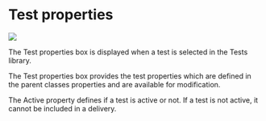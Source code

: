 Test properties
===============

![](Tests-properties.png)

The Test properties box is displayed when a test is selected in the Tests library.

The Test properties box provides the test properties which are defined in the parent classes properties and are available for modification.

The Active property defines if a test is active or not. If a test is not active, it cannot be included in a delivery.


